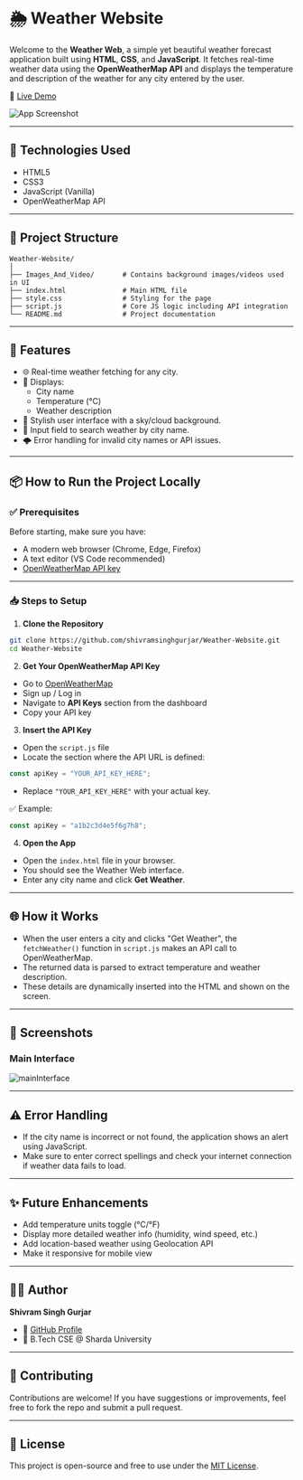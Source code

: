 
# 🌦️ Weather Website

Welcome to the **Weather Web**, a simple yet beautiful weather forecast application built using **HTML**, **CSS**, and **JavaScript**. It fetches real-time weather data using the **OpenWeatherMap API** and displays the temperature and description of the weather for any city entered by the user.

🚀 [Live Demo](https://shivramsinghgurjar.github.io/Weather-Website/)

![App Screenshot](https://github.com/user-attachments/assets/441c164f-5a2e-4281-bbcd-90bee78a309b)



---

## 🧰 Technologies Used

- HTML5
- CSS3
- JavaScript (Vanilla)
- OpenWeatherMap API

---

## 📁 Project Structure

```
Weather-Website/
│
├── Images_And_Video/       # Contains background images/videos used in UI
├── index.html              # Main HTML file
├── style.css               # Styling for the page
├── script.js               # Core JS logic including API integration
└── README.md               # Project documentation
```

---

## 🔧 Features

- 🌐 Real-time weather fetching for any city.
- 📍 Displays:
  - City name
  - Temperature (°C)
  - Weather description
- 🎨 Stylish user interface with a sky/cloud background.
- 🔎 Input field to search weather by city name.
- 🌩️ Error handling for invalid city names or API issues.

---

## 📦 How to Run the Project Locally

### ✅ Prerequisites

Before starting, make sure you have:

- A modern web browser (Chrome, Edge, Firefox)
- A text editor (VS Code recommended)
- [OpenWeatherMap API key](https://openweathermap.org/api)

---

### 📥 Steps to Setup

1. **Clone the Repository**

```bash
git clone https://github.com/shivramsinghgurjar/Weather-Website.git
cd Weather-Website
```

2. **Get Your OpenWeatherMap API Key**

- Go to [OpenWeatherMap](https://openweathermap.org/)
- Sign up / Log in
- Navigate to **API Keys** section from the dashboard
- Copy your API key

3. **Insert the API Key**

- Open the `script.js` file
- Locate the section where the API URL is defined:
```js
const apiKey = "YOUR_API_KEY_HERE";
```
- Replace `"YOUR_API_KEY_HERE"` with your actual key.

✅ Example:
```js
const apiKey = "a1b2c3d4e5f6g7h8";
```

4. **Open the App**

- Open the `index.html` file in your browser.
- You should see the Weather Web interface.
- Enter any city name and click **Get Weather**.

---

## 🌐 How it Works

- When the user enters a city and clicks "Get Weather", the `fetchWeather()` function in `script.js` makes an API call to OpenWeatherMap.
- The returned data is parsed to extract temperature and weather description.
- These details are dynamically inserted into the HTML and shown on the screen.

---

## 📸 Screenshots

### Main Interface  
![mainInterface](https://github.com/user-attachments/assets/bbdb566d-256a-41b9-9d89-d3e366f461c6)


---

## ⚠️ Error Handling

- If the city name is incorrect or not found, the application shows an alert using JavaScript.
- Make sure to enter correct spellings and check your internet connection if weather data fails to load.

---

## ✨ Future Enhancements

- Add temperature units toggle (°C/°F)
- Display more detailed weather info (humidity, wind speed, etc.)
- Add location-based weather using Geolocation API
- Make it responsive for mobile view

---

## 👨‍💻 Author

**Shivram Singh Gurjar**

- 🔗 [GitHub Profile](https://github.com/shivramsinghgurjar)
- 💼 B.Tech CSE @ Sharda University

---

## 🤝 Contributing

Contributions are welcome! If you have suggestions or improvements, feel free to fork the repo and submit a pull request.

---

## 📝 License

This project is open-source and free to use under the [MIT License](https://opensource.org/licenses/MIT).
